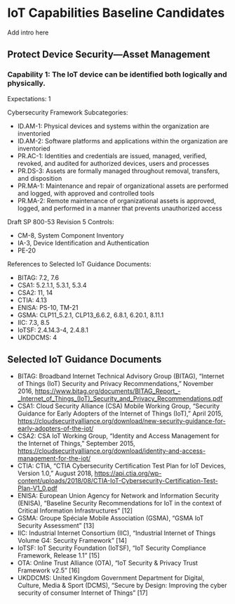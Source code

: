 # IoT Capabilities Baseline Candidates

Add intro here

## Protect Device Security—Asset Management

### Capability 1: The IoT device can be identified both logically and physically.

Expectations: 1	

Cybersecurity Framework Subcategories:
*	ID.AM-1: Physical devices and systems within the organization are inventoried
*	ID.AM-2: Software platforms and applications within the organization are inventoried
*	PR.AC-1: Identities and credentials are issued, managed, verified, revoked, and audited for authorized devices, users and processes
*	PR.DS-3: Assets are formally managed throughout removal, transfers, and disposition
*	PR.MA-1: Maintenance and repair of organizational assets are performed and logged, with approved and controlled tools
*	PR.MA-2: Remote maintenance of organizational assets is approved, logged, and performed in a manner that prevents unauthorized access	

Draft SP 800-53 Revision 5 Controls:
*	CM-8, System Component Inventory
*	IA-3, Device Identification and Authentication
*	PE-20	

References to Selected IoT Guidance Documents:
*	BITAG: 7.2, 7.6
*	CSA1: 5.2.1.1, 5.3.1, 5.3.4
*	CSA2: 11, 14
*	CTIA: 4.13
*	ENISA: PS-10, TM-21
*	GSMA: CLP11_5.2.1, CLP13_6.6.2, 6.8.1, 6.20.1, 8.11.1
*	IIC: 7.3, 8.5
*	IoTSF: 2.4.14.3-4, 2.4.8.1
*	UKDDCMS: 4

## Selected IoT Guidance Documents

* BITAG: Broadband Internet Technical Advisory Group (BITAG), “Internet of Things (IoT) Security and Privacy Recommendations,” November 2016, https://www.bitag.org/documents/BITAG_Report_-_Internet_of_Things_(IoT)_Security_and_Privacy_Recommendations.pdf
* CSA1: Cloud Security Alliance (CSA) Mobile Working Group, “Security Guidance for Early Adopters of the Internet of Things (IoT),” April 2015, https://cloudsecurityalliance.org/download/new-security-guidance-for-early-adopters-of-the-iot/
* CSA2: CSA IoT Working Group, “Identity and Access Management for the Internet of Things,” September 2015, https://cloudsecurityalliance.org/download/identity-and-access-management-for-the-iot/
* CTIA: CTIA, “CTIA Cybersecurity Certification Test Plan for IoT Devices, Version 1.0,” August 2018, https://api.ctia.org/wp-content/uploads/2018/08/CTIA-IoT-Cybersecurity-Certification-Test-Plan-V1_0.pdf
* ENISA: European Union Agency for Network and Information Security (ENISA), “Baseline Security Recommendations for IoT in the context of Critical Information Infrastructures” [12]
* GSMA: Groupe Spéciale Mobile Association (GSMA), “GSMA IoT Security Assessment”  [13]
* IIC: Industrial Internet Consortium (IIC), “Industrial Internet of Things Volume G4: Security Framework” [14]
* IoTSF: IoT Security Foundation (IoTSF), “IoT Security Compliance Framework, Release 1.1” [15]
* OTA: Online Trust Alliance (OTA), “IoT Security & Privacy Trust Framework v2.5” [16]
* UKDDCMS: United Kingdom Government Department for Digital, Culture, Media & Sport (DCMS), “Secure by Design: Improving the cyber security of consumer Internet of Things” [17]
